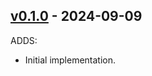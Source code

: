 ## [v0.1.0](https://github.com/sundaram-previsedx/previsedx-quantstudio-file-utils/tree/v0.1.0) - 2024-09-09

ADDS:
- Initial implementation.
